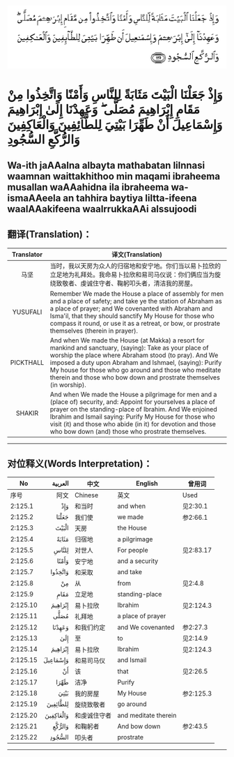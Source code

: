 ![002:125](images/002_125.gif)

#   وَإِذْ جَعَلْنَا الْبَيْتَ مَثَابَةً لِلنَّاسِ وَأَمْنًا وَاتَّخِذُوا مِنْ مَقَامِ إِبْرَاهِيمَ مُصَلًّى ۖ وَعَهِدْنَا إِلَىٰ إِبْرَاهِيمَ وَإِسْمَاعِيلَ أَنْ طَهِّرَا بَيْتِيَ لِلطَّائِفِينَ وَالْعَاكِفِينَ وَالرُّكَّعِ السُّجُودِ 

## Wa-ith jaAAalna albayta mathabatan lilnnasi waamnan waittakhithoo min maqami ibraheema musallan waAAahidna ila ibraheema wa-ismaAAeela an tahhira baytiya liltta-ifeena waalAAakifeena waalrrukkaAAi alssujoodi

## 翻译(Translation)：

| Translator | 译文(Translation)                                            |
| :--------: | ------------------------------------------------------------ |
|    马坚    | 当时，我以天房为众人的归宿地和安宁地。你们当以易卜拉欣的立足地为礼拜处。我命易卜拉欣和易司马仪说：你们俩应当为旋绕致敬者、虔诚住守者、鞠躬叩头者，清洁我的房屋。 |
|  YUSUFALI  | Remember We made the House a place of assembly for men and a place of safety; and take ye the station of Abraham as a place of prayer; and We covenanted with Abraham and Isma'il, that they should sanctify My House for those who compass it round, or use it as a retreat, or bow, or prostrate themselves (therein in prayer). |
| PICKTHALL  | And when We made the House (at Makka) a resort for mankind and sanctuary, (saying): Take as your place of worship the place where Abraham stood (to pray). And We imposed a duty upon Abraham and Ishmael, (saying): Purify My house for those who go around and those who meditate therein and those who bow down and prostrate themselves (in worship). |
|   SHAKIR   | And when We made the House a pilgrimage for men and a (place of) security, and: Appoint for yourselves a place of prayer on the standing-place of Ibrahim. And We enjoined Ibrahim and Ismail saying: Purify My House for those who visit (it) and those who abide (in it) for devotion and those who bow down (and) those who prostrate themselves. |

---

## 对位释义(Words Interpretation)：

| No       | العربية   | 中文         | English              | 曾用词    |
| -------- | ---------:| ------------ | -------------------- | --------- |
| 序号     | 阿文      | Chinese      | 英文                 | Used    |
| 2:125.1  | وَإِذْ | 和当时      | and when             | 见2:30.1  |
| 2:125.2  | جَعَلْنَا | 我们使       | we made              | 参2:66.1  |
| 2:125.3  | الْبَيْتَ | 天房         | the House            |           |
| 2:125.4  | مَثَابَةً | 归宿地       | a pilgrimage         |           |
| 2:125.5  | لِلنَّاسِ | 对世人       | For people           | 见2:83.17 |
| 2:125.6  | وَأَمْنًا | 安宁地       | and a security       |           |
| 2:125.7  | وَاتَّخِذُوا | 和采取       | and take             |           |
| 2:125.8  | مِنْ    | 从           | from                 | 见2:4.8   |
| 2:125.9  | مَقَامِ | 立足地       | standing-place       |           |
| 2:125.10 | إِبْرَاهِيمَ | 易卜拉欣     | Ibrahim              | 见2:124.3 |
| 2:125.11 | مُصَلًّى | 礼拜地       | a place of prayer    |           |
| 2:125.12 | وَعَهِدْنَا | 和我们约定   | and We covenanted    | 参2:27.3  |
| 2:125.13 | إِلَىٰ | 至           | to                   | 见2:14.9  |
| 2:125.14 | إِبْرَاهِيمَ | 易卜拉欣     | Ibrahim              | 见2:124.3 |
| 2:125.15 | وَإِسْمَاعِيلَ | 和易司马仪   | and Ismail           |           |
| 2:125.16 | أَنْ    | 该           | that                 | 见2:26.5  |
| 2:125.17 | طَهِّرَا | 洁净         | Purify               |           |
| 2:125.18 | بَيْتِيَ | 我的房屋     | My House             | 参2:125.3 |
| 2:125.19 | لِلطَّائِفِينَ | 旋绕致敬者   | go around            |           |
| 2:125.20 | وَالْعَاكِفِينَ | 和虔诚住守者 | and meditate therein |           |
| 2:125.21 | وَالرُّكَّعِ | 和鞠躬者     | And bow down         | 参2:43.5  |
| 2:125.22 | السُّجُودِ | 叩头者       | prostrate            |           |

---
